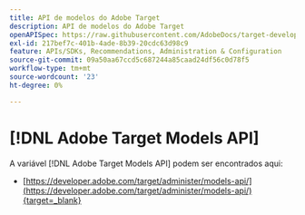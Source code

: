 ```yaml
---
title: API de modelos do Adobe Target
description: API de modelos do Adobe Target
openAPISpec: https://raw.githubusercontent.com/AdobeDocs/target-developers/main/src/models-api.json
exl-id: 217bef7c-401b-4ade-8b39-20cdc63d98c9
feature: APIs/SDKs, Recommendations, Administration & Configuration
source-git-commit: 09a50aa67ccd5c687244a85caad24df56c0d78f5
workflow-type: tm+mt
source-wordcount: '23'
ht-degree: 0%

---
```


# [!DNL Adobe Target Models API]

A variável [!DNL Adobe Target Models API] podem ser encontrados aqui:

* [https://developer.adobe.com/target/administer/models-api/](https://developer.adobe.com/target/administer/models-api/){target=_blank}
